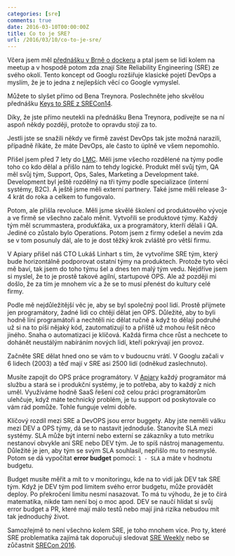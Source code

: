 ```yaml
---
categories: [sre]
comments: true
date: 2016-03-10T00:00:00Z
title: Co to je SRE?
url: /2016/03/10/co-to-je-sre/
---
```


Včera jsem měl [přednášku v Brně o dockeru](http://srazy.info/jak-nejlepe-nasadit-docker-kontejnery-do-cloudu/6197) a ptal jsem se lidí kolem na meetup a v hospodě potom zda znají Site Reliability Engineering (SRE) ze svého okolí. Tento koncept od Googlu rozšiřuje klasické pojetí DevOps a myslím, že je to jedna z nejlepších věcí co Google vymyslel.

Můžete to slyšet přímo od Bena Treynora. Poslechněte jeho skvělou přednášku [Keys to SRE z SRECon14](https://www.usenix.org/conference/srecon14/technical-sessions/presentation/keys-sre).

<!--more-->

Díky, že jste přímo neutekli na přednášku Bena Treynora, podívejte se na ní aspoň někdy později, protože to opravdu stojí za to.

Jestli jste se snažili někdy ve firmě zavést DevOps tak jste možná narazili, případně říkáte, že máte DevOps, ale často to úplně ve všem nepomohlo.

Přišel jsem před 7 lety do [LMC](http://www.lmc.eu). Měli jsme všecho rozdělené na týmy podle toho co kdo dělal a přišlo nám to tehdy logické. Produkt měl svůj tým, QA měl svůj tým, Support, Ops, Sales, Marketing a Development také. Development byl ještě rozdělný na tři týmy podle specializace (interní systémy, B2C). A ještě jsme měli externí partnery. Také jsme měli release 3-4 krát do roka a celkem to fungovalo.

Potom, ale přišla revoluce. Měli jsme skvělé školení od produktového vývoje a ve firmě se všechno začalo měnit. Vytvořili se produktové týmy. Každý tým měl scrummastera, produkťáka, ux a programátory, kterří dělali i QA. Jediné co zůstalo bylo Operations. Potom jsem z firmy odešel a nevím zda se v tom posunuly dál, ale to je dost těžký krok zvláště pro větší firmu.

V Apiary přišel náš CTO Lukáš Linhart s tím, že vytvoříme SRE tým, který bude horizontálně podporovat ostatní týmy na produktech. Protože tyto věci mě baví, tak jsem do toho týmu šel a dnes ten malý tým vedu. Nejdříve jsem si myslel, že to je prostě takové agilní, startupové OPS. Ale až později mi došlo, že za tím je mnohem víc a že se to musí přenést do kultury celé firmy.

Podle mě nejdůležitější věc je, aby se byl společný pool lidí. Prostě přijmete jen programátory, žadné lidi co chtějí dělat jen OPS. Důležité, aby to byli hodně líní programátoři a nechtěli nic dělat ručně a když to dělají podruhé už si na to píší nějaký kód, zautomatizují to a příště už mohou řešit něco jiného. Snaha o automatizaci je klíčová. Každá firma chce růst a nechcete to dohánět neustálým nabíráním nových lidí, kteří pokrývají jen provoz.

Začněte SRE dělat hned ono se vám to v budoucnu vrátí. V Googlu začali v 6 lidech (2003) a těď mají v SRE asi 2500 lidí (odněkud zaslechnuto).

Musíte zapojit do OPS práce programátory. V [Apiary](https://apiary.io) každý programátor má službu a stará se i produkční systémy, je to potřeba, aby to každý z nich uměl. Využíváme hodně SaaS řešení což celou práci programátorům ulehčuje, když máte technický problém, je tu support od poskytovale co vám rád pomůže. Tohle funguje velmi dobře.

Klíčový rozdíl mezi SRE a DevOPS jsou error buggety. Aby jste neměli válku mezi DEV a OPS týmy, dá se to nastavit jednoduše. Stanovíte SLA mezi systémy. SLA může být interní nebo externí se zákazníky a tuto metriku nestanoví obvykle ani SRE nebo DEV tým. Je to spíš nástroj managementu. Důležité je jen, aby tým se svým SLA souhlasil, nepřišlo mu to nesmyslé. Potom se dá vypočítat **error budget** pomocí: `1 - SLA` a máte v hodnotu budgetu.

Budget musíte měřit a mít to v monitoringu, kde na to vidí jak DEV tak SRE tým. Když je DEV tým pod limitem svého error budgetu, může provádět deploy. Po překročení limitu nesmí nasazovat. To má tu výhodu, že je to čirá matematika, nikde tam není boj o moc apod. DEV se naučí hlídat si svůj error budget a PR, které mají málo testů nebo mají jiná rizika nebudou mít tak jednoduchý život.

Samozřejmě to není všechno kolem SRE, je toho mnohem více. Pro ty, které SRE problematika zajímá tak doporučuji sledovat [SRE Weekly](http://sreweekly.com/) nebo se zůčastnit [SRECon 2016](https://www.usenix.org/conference/srecon16).
